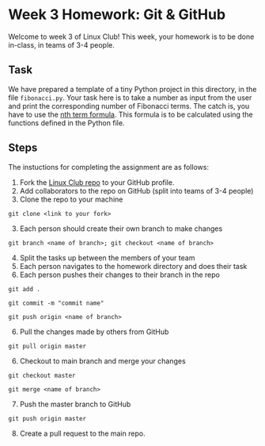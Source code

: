 # Week 3 Homework: Git & GitHub

Welcome to week 3 of Linux Club! This week, your homework is to be done in-class, in teams of 3-4 people.

## Task

We have prepared a template of a tiny Python project in this directory, in the file `fibonacci.py`. Your task here is to take a number as input from the user and print the corresponding number of Fibonacci terms. The catch is, you have to use the [nth term formula](https://r-knott.surrey.ac.uk/Fibonacci/fibFormula.html). This formula is to be calculated using the functions defined in the Python file.

## Steps

The instuctions for completing the assignment are as follows:

1. Fork the [Linux Club repo](https://github.com/ucu-computer-science/UCU_Linux_Club) to your GitHub profile.
2. Add collaborators to the repo on GitHub (split into teams of 3-4 people)
2. Clone the repo to your machine

```{bash}
git clone <link to your fork>
```
3. Each person should create their own branch to make changes

```{bash}
git branch <name of branch>; git checkout <name of branch>
```
4. Split the tasks up between the members of your team
4. Each person navigates to the homework directory and does their task
5. Each person pushes their changes to their branch in the repo

```{bash}
git add .
```

```{bash}
git commit -m "commit name"
```

```{bash}
git push origin <name of branch>
```

6. Pull the changes made by others from GitHub

```{bash}
git pull origin master
```

6. Checkout to main branch and merge your changes

```{bash}
git checkout master
```

```{bash}
git merge <name of branch>
```

7. Push the master branch to GitHub


```{bash}
git push origin master
```

8. Create a pull request to the main repo.
